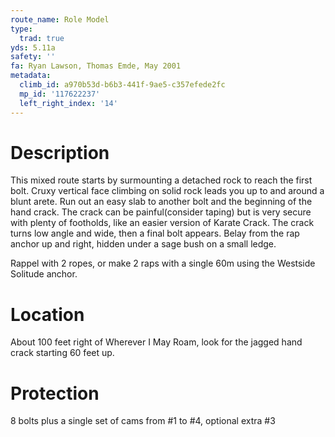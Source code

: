 ```yaml
---
route_name: Role Model
type:
  trad: true
yds: 5.11a
safety: ''
fa: Ryan Lawson, Thomas Emde, May 2001
metadata:
  climb_id: a970b53d-b6b3-441f-9ae5-c357efede2fc
  mp_id: '117622237'
  left_right_index: '14'
---
```

# Description
This mixed route starts by surmounting a detached rock to reach the first bolt. Cruxy vertical face climbing on solid rock leads you up to and around a blunt arete. Run out an easy slab to another bolt and the beginning of the hand crack. The crack can be painful(consider taping) but is very secure with plenty of footholds, like an easier version of Karate Crack. The crack turns low angle and wide, then a final bolt appears. Belay from the rap anchor up and right, hidden under a sage bush on a small ledge.

Rappel with 2 ropes, or make 2 raps with a single 60m using the Westside Solitude anchor.

# Location
About 100 feet right of Wherever I May Roam, look for the jagged hand crack starting 60 feet up.

# Protection
8 bolts plus a single set of cams from #1 to #4, optional extra #3
